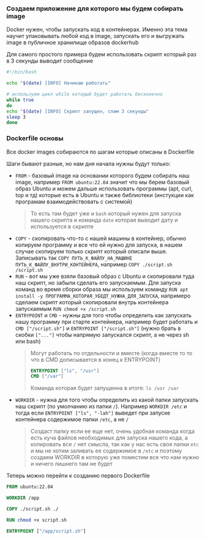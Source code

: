 ### Создаем приложение для которого мы будем собирать image

Docker нужен, чтобы запускать код в контейнерах. Именно эта тема научит упаковывать любой код в image, запускать его и выгружать image в публичное хранилище образов dockerhub

Для самого простого примера будем использовать скрипт который раз в 3 секунды выводит сообщение

```sh
#!/bin/bash

echo "$(date) [INFO] Начинаю работать"

# используем цикл while который будет работать бесконечно
while true
do
echo "$(date) [INFO] Скрипт запущен, спим 3 секунды"
sleep 3
done
```

### Dockerfile основы

Все docker images собираются по шагам которые описаны в Dockerfile

Шаги бывают разные, но нам дня начала нужны будут только:

- `FROM` - базовый image на основании которого будем собирать наш image, например `FROM ubuntu:22.04` значит что мы берем базовый образ Ubuntu и можем дальше использовать программы (apt, curl, top и тд) которые есть в Ubuntu и также библиотеки (инстукции как програмам взаимодействовать с системой)
   > То есть там будет уже и `bash` который нужен для запуска нашего скрипта и команда `date` которая выводит дату и используется в скрипте
- `COPY` - скопировать что-то с нашей машины в контейнер, обычно копируем программу и все что ей нужно для запуска, в нашем случае скопируем только скрипт который описали выше. Записывать так `COPY ПУТЬ_К_ФАЙЛУ_НА_МАШИНЕ ПУТЬ_К_ФАЙЛУ_ВНУТРИ_КОНТЕЙНЕРА`, например `COPY ./script.sh /script.sh`
- `RUN` - вот мы уже взяли базовый образ с Ubuntu и скопировали туда наш скрипт, но забыли сделать его запускаемым. Для запуска команд во время сборки образа мы используем команду `RUN apt install -y ПРОГРАММА_КОТОРАЯ_УБЕДТ_НУЖНА_ДЛЯ_ЗАПУСКА`, напримеро сделаем скрипт который скопировали внутрь контейнера запускаемым `RUN chmod +x /script.sh`
- `ENTRYPOINT` и `CMD` - нужны для того чтобы определить как запускать нашу программу при старте контейнера, например будет работать и `CMD ["/script.sh"]` и `ENTRYPOINT ["/script.sh"]` (нужно брать в скобки `["..."]` чтобы напрямую запускался скрипт, а не через sh или bash)
   > Могут работать по отдельности и вместе (когда вместе то то что в CMD дописывается в конец к ENTRYPOINT)
   > ```Dockerfile
   > ENTRYPOINT ["ls", "/usr"]  
   > CMD ["/var"]
   > ```
   > Команда которая будет запущенна в итоге: `ls /usr /var`
- `WORKDIR` - нужна для того чтобы определить из какой папки запускать наш скрипт (по умолчанию из папки `/`). Например `WORKDIR /etc` и тогда если `ENTRYPOINT ["ls", "-lah"]` выведет при запуске контейнера содержимое папки `/etc`, а не `/`
   > Создаст папку если ее еще нет, очень удобная команда когда есть куча файлов необходимых для запуска нашего кода, а копировать все `/` нет смысла, так как у нас есть своя папки `etc` и мы не хотим заливать ее содержимое в `/etc` и поэтому создаем WORKDIR в которую уже поместим все что нам нужно и ничего лишнего там не будет

Теперь можно перейти к созданию первого Dockerfile

```Dockerfile
FROM ubuntu:22.04

WORKDIR /app

COPY ./script.sh ./

RUN chmod +x script.sh

ENTRYPOINT ["/app/script.sh"]
```
